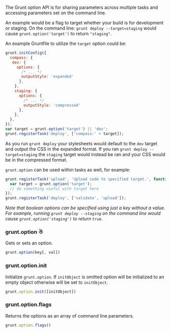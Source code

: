 The Grunt option API is for sharing parameters across multiple tasks and accessing parameters set on the command line.

An example would be a flag to target whether your build is for development or staging. On the command line: `grunt deploy --target=staging` would cause `grunt.option('target')` to return `"staging"`.

An example Gruntfile to utilize the `target` option could be:

```javascript
grunt.initConfig({
  compass: {
   dev: {
     options: {
       /* ... */
       outputStyle: 'expanded'
      },
    },
    staging: {
      options: {
        /* ... */
        outputStyle: 'compressed'
      },
    },
  },
});
var target = grunt.option('target') || 'dev';
grunt.registerTask('deploy', ['compass:' + target]);
```

As you run `grunt deploy` your stylesheets would default to the `dev` target and output the CSS in the expanded format. If you ran `grunt deploy --target=staging` the `staging` target would instead be ran and your CSS would be in the compressed format.

`grunt.option` can be used within tasks as well, for example:

```javascript
grunt.registerTask('upload', 'Upload code to specified target.', function(n) {
  var target = grunt.option('target');
  // do something useful with target here
});
grunt.registerTask('deploy', ['validate', 'upload']);
```

_Note that boolean options can be specified using just a key without a value. For example, running `grunt deploy --staging` on the command line would cause `grunt.option('staging')` to return `true`._


<a name="grunt-option"></a>
### grunt.option ☃
Gets or sets an option.

```javascript
grunt.option(key[, val])
```

<a name="grunt-option-init"></a>
### grunt.option.init
Initialize `grunt.option`. If `initObject` is omitted option will be initialized to an empty object otherwise will be set to `initObject`.

```javascript
grunt.option.init([initObject])
```

<a name="grunt-option-flags"></a>
### grunt.option.flags
Returns the options as an array of command line parameters.

```javascript
grunt.option.flags()
```
